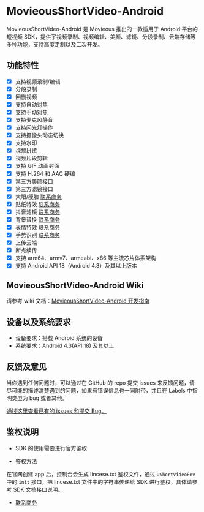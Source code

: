 # MovieousShortVideo-Android

MovieousShortVideo-Android 是 Movieous 推出的一款适用于 Android 平台的短视频 SDK，提供了视频录制、视频编辑、美颜、滤镜、分段录制、云端存储等多种功能，支持高度定制以及二次开发。

## 功能特性

- [x] 支持视频录制/编辑
- [x] 分段录制
- [x] 回删视频
- [x] 支持自动对焦
- [x] 支持手动对焦
- [x] 支持麦克风静音
- [x] 支持闪光灯操作
- [x] 支持摄像头动态切换
- [x] 支持水印
- [x] 视频拼接
- [x] 视频片段剪辑
- [x] 支持 GIF 动画封面
- [x] 支持 H.264 和 AAC 硬编
- [x] 第三方美颜接口
- [x] 第三方滤镜接口
- [x] 大眼/瘦脸 [联系商务](mailto:sales@movieous.com)
- [x] 贴纸特效  [联系商务](mailto:sales@movieous.com)
- [x] 抖音滤镜  [联系商务](mailto:sales@movieous.com)
- [x] 背景替换  [联系商务](mailto:sales@movieous.com)
- [x] 表情特效  [联系商务](mailto:sales@movieous.com)
- [x] 手势识别  [联系商务](mailto:sales@movieous.com)
- [x] 上传云端
- [x] 断点续传
- [x] 支持 arm64、armv7、armeabi、x86 等主流芯片体系架构
- [x] 支持 Android API 18（Android 4.3）及其以上版本

## MovieousShortVideo-Android Wiki

请参考 wiki 文档：[MovieousShortVideo-Android 开发指南](https://github.com/movieous-team/MovieousShortVideo-Android-Release/wiki)

## 设备以及系统要求

- 设备要求：搭载 Android 系统的设备
- 系统要求：Android 4.3(API 18) 及其以上

## 反馈及意见

当你遇到任何问题时，可以通过在 GitHub 的 repo 提交 issues 来反馈问题，请尽可能的描述清楚遇到的问题，如果有错误信息也一同附带，并且在 Labels 中指明类型为 bug 或者其他。

[通过这里查看已有的 issues 和提交 Bug。](https://github.com/movieous-team/MovieousShortVideo-Android-Release/issues)

## 鉴权说明

- SDK 的使用需要进行官方鉴权

- 鉴权方法

在官网创建 app 后，控制台会生成 lincese.txt 鉴权文件，通过 `UShortVideoEnv` 中的 `init` 接口，把 lincese.txt 文件中的字符串传递给 SDK 进行鉴权，具体请参考 SDK 文档接口说明。

- [联系商务](mailto:sales@movieous.com)